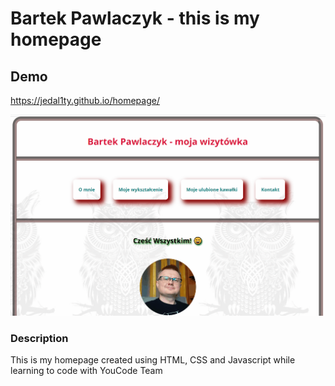# Bartek Pawlaczyk - this is my homepage

## Demo

https://jedal1ty.github.io/homepage/

![homepage demo](images\Demo.gif)


### Description

This is my homepage created using HTML, CSS and Javascript while learning to code with YouCode Team
